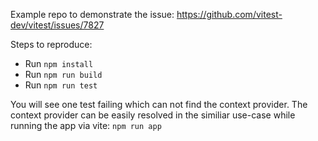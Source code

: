 Example repo to demonstrate the issue: https://github.com/vitest-dev/vitest/issues/7827

Steps to reproduce:

* Run `npm install`
* Run `npm run build`
* Run `npm run test`

You will see one test failing which can not find the context provider. The context provider can be easily resolved in the similiar use-case while running the app via vite: `npm run app`